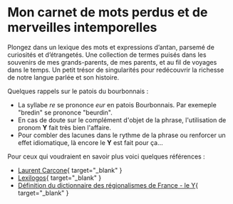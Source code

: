 # Mon carnet de mots perdus et de merveilles intemporelles

Plongez dans un lexique des mots et expressions d’antan, parsemé de curiosités et d’étrangetés. Une collection de termes puisés dans les souvenirs de mes grands-parents, de mes parents, et au fil de voyages dans le temps. Un petit trésor de singularités pour redécouvrir la richesse de notre langue parlée et son histoire.  

Quelques rappels sur le patois du bourbonnais :

* La syllabe _re_ se prononce _eur_ en patois Bourbonnais. Par exemeple "bredin" se prononce "beurdin".
* En cas de doute sur le complément d'objet de la phrase, l'utilisation de pronom **Y** fait très bien l'affaire.
* Pour combler des lacunes dans le rythme de la phrase ou renforcer un effet idiomatique, là encore le **Y** est fait pour ça...

Pour ceux qui voudraient en savoir plus voici quelques références :

* [Laurent Carcone](https://zerotrois.fr/baignereau/bourbonnais/patois){ target="_blank" }
* [Lexilogos](https://www.lexilogos.com/bourbonnais_dictionnaire.htm){ target="_blank" }
* [Définition du dictionnaire des régionalismes de France - le Y](https://drf.4h-conseil.fr/pages/D1Y0001.html){ target="_blank" }
